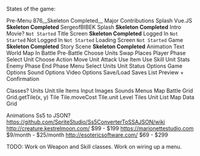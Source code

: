 States of the game:

Pre-Menu 876__Skeleton Completed__
    Major Contributions Splash
        Vue.JS __Skeleton Completed__
    SergeofBIBEK Splash __Skeleton Completed__
    Intro Movie? `Not Started`
Title Screen __Skeleton Completed__
    Logged In `Not Started`
    Not Logged In `Not Started`
Loading Screen `Not Started`
Game __Skeleton Completed__
    Story Scene __Skeleton Completed__
        Animation 
        Text
    World Map
    In Battle
        Pre-Battle
            Choose Units
            Swap Places
        Player Phase
            Select Unit
                Choose Action
                    Move Unit
                    Attack
                    Use Item
                    Use Skill
                Unit Stats
        Enemy Phase
        End Phase
Menu
    Select Units
    Unit Status
    Options
        Game Options
        Sound Options
        Video Options
    Save/Load
        Saves List
        Preview + Confirmation


Classes?
Units
    Unit.tile
Items
Input
Images
Sounds
Menus
Map
Battle
Grid
    Grid.getTile(x, y)
Tile
    Tile.moveCost
    Tile.unit
Level
    Tiles
    Unit List
    Map Data
    Grid


Animations
    Ss5 to JSON? https://github.com/SpriteStudio/Ss5ConverterToSSAJSON/wiki
    http://creature.kestrelmoon.com/ $99 - $199
    https://marionettestudio.com $9/month - $25/month
    http://esotericsoftware.com/ $69 - $299

TODO:
    Work on Weapon and Skill classes.
    Work on wiring up a menu.
